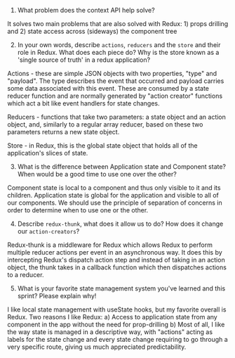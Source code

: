 1. What problem does the context API help solve?

  It solves two main problems that are also solved with Redux: 1) props drilling and 2) state access across (sideways) the component tree 

2. In your own words, describe `actions`, `reducers` and the `store` and their role in Redux. What does each piece do? Why is the store known as a 'single source of truth' in a redux application?

  Actions - these are simple JSON objects with two properties, "type" and "payload". The type describes the event that occurred and payload carries some data associated with this event. These are consumed by a state reducer function and are normally generated by "action creator" functions which act a bit like event handlers for state changes.

  Reducers - functions that take two parameters: a state object and an action object, and, similarly to a regular array reducer, based on these two parameters returns a new state object.

  Store - in Redux, this is the global state object that holds all of the application's slices of state.

3. What is the difference between Application state and Component state? When would be a good time to use one over the other?

  Component state is local to a component and thus only visible to it and its children. Application state is global for the application and visible to all of our components. We should use the principle of separation of concerns in order to determine when to use one or the other.

4. Describe `redux-thunk`, what does it allow us to do? How does it change our `action-creators`?

  Redux-thunk is a middleware for Redux which allows Redux to perform multiple reducer actions per event in an asynchronous way. It does this by intercepting Redux's dispatch action step and instead of taking in an action object, the thunk takes in a callback function which then dispatches actions to a reducer. 

5. What is your favorite state management system you've learned and this sprint? Please explain why!

  I like local state management with useState hooks, but my favorite overall is Redux. Two reasons I like Redux:
    a) Access to application state from any component in the app without the need for prop-drilling
    b) Most of all, I like the way state is managed in a descriptive way, with "actions" acting as labels for the state change and every state change requiring to go through a very specific route, giving us much appreciated predictability.

    